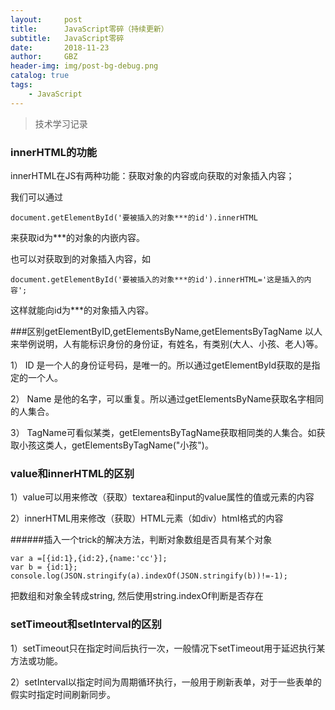 ```yaml
---
layout:     post
title:      JavaScript零碎（持续更新）
subtitle:   JavaScript零碎
date:       2018-11-23
author:     GBZ
header-img: img/post-bg-debug.png
catalog: true
tags:
    - JavaScript
---
```



>技术学习记录

### innerHTML的功能
innerHTML在JS有两种功能：获取对象的内容或向获取的对象插入内容；


我们可以通过
```
document.getElementById('要被插入的对象***的id').innerHTML
``` 
来获取id为***的对象的内嵌内容。


也可以对获取到的对象插入内容，如
```
document.getElementById('要被插入的对象***的id').innerHTML='这是插入的内容';
```   

这样就能向id为***的对象插入内容。	

###区别getElementByID,getElementsByName,getElementsByTagName
以人来举例说明，人有能标识身份的身份证，有姓名，有类别(大人、小孩、老人)等。

1） ID 是一个人的身份证号码，是唯一的。所以通过getElementById获取的是指定的一个人。

2） Name 是他的名字，可以重复。所以通过getElementsByName获取名字相同的人集合。

3） TagName可看似某类，getElementsByTagName获取相同类的人集合。如获取小孩这类人，getElementsByTagName("小孩")。

### value和innerHTML的区别

1）value可以用来修改（获取）textarea和input的value属性的值或元素的内容

2）innerHTML用来修改（获取）HTML元素（如div）html格式的内容

######插入一个trick的解决方法，判断对象数组是否具有某个对象

    var a =[{id:1},{id:2},{name:'cc'}];
    var b = {id:1};
    console.log(JSON.stringify(a).indexOf(JSON.stringify(b))!=-1);

把数组和对象全转成string, 然后使用string.indexOf判断是否存在
### setTimeout和setInterval的区别

1）setTimeout只在指定时间后执行一次，一般情况下setTimeout用于延迟执行某方法或功能。


2）setInterval以指定时间为周期循环执行，一般用于刷新表单，对于一些表单的假实时指定时间刷新同步。





	


